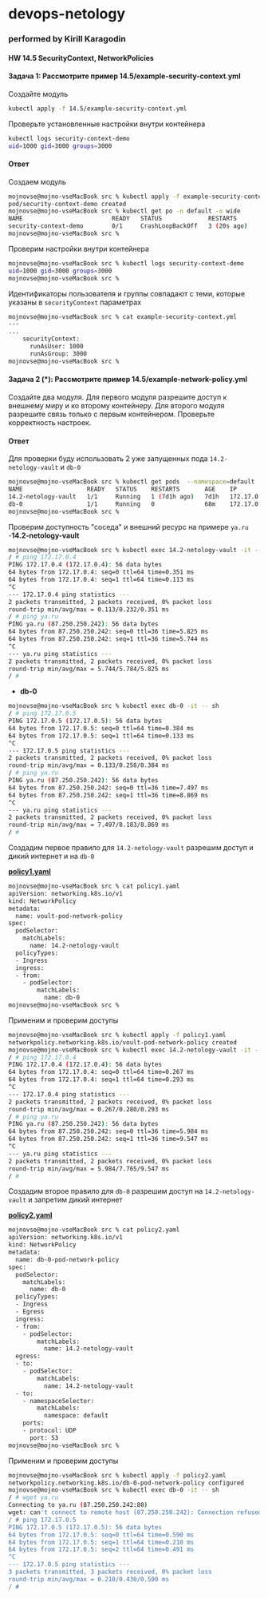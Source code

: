 # devops-netology
### performed by Kirill Karagodin
#### HW 14.5 SecurityContext, NetworkPolicies

#### Задача 1: Рассмотрите пример 14.5/example-security-context.yml

Создайте модуль
````bash
kubectl apply -f 14.5/example-security-context.yml
````
Проверьте установленные настройки внутри контейнера
````bash
kubectl logs security-context-demo
uid=1000 gid=3000 groups=3000
````
#### Ответ

Создаем модуль
````bash
mojnovse@mojno-vseMacBook src % kubectl apply -f example-security-context.yml
pod/security-context-demo created
mojnovse@mojno-vseMacBook src % kubectl get po -n default -o wide
NAME                         READY   STATUS             RESTARTS        AGE     IP            NODE       NOMINATED NODE   READINESS GATES
security-context-demo        0/1     CrashLoopBackOff   3 (20s ago)     74s     172.17.0.12   minikube   <none>           <none>
mojnovse@mojno-vseMacBook src %
````
Проверим настройки внутри контейнера
````bash
mojnovse@mojno-vseMacBook src % kubectl logs security-context-demo
uid=1000 gid=3000 groups=3000
mojnovse@mojno-vseMacBook src %
````
Идентификаторы пользователя и группы совпадают с теми, которые указаны в `securityContext` параметрах
````bash
mojnovse@mojno-vseMacBook src % cat example-security-context.yml
---
...
    securityContext:
      runAsUser: 1000
      runAsGroup: 3000
mojnovse@mojno-vseMacBook src %
````
#### Задача 2 (*): Рассмотрите пример 14.5/example-network-policy.yml

Создайте два модуля. Для первого модуля разрешите доступ к внешнему миру и ко второму контейнеру.
Для второго модуля разрешите связь только с первым контейнером. Проверьте корректность настроек.

#### Ответ

Для проверки буду использовать 2 уже запущенных пода `14.2-netology-vault` и `db-0`
````bash
mojnovse@mojno-vseMacBook src % kubectl get pods  --namespace=default -o wide
NAME                  READY   STATUS    RESTARTS       AGE    IP           NODE       NOMINATED NODE   READINESS GATES
14.2-netology-vault   1/1     Running   1 (7d1h ago)   7d1h   172.17.0.5   minikube   <none>           <none>
db-0                  1/1     Running   0              68m    172.17.0.4   minikube   <none>           <none>
mojnovse@mojno-vseMacBook src %

````
Проверим доступность "соседа" и внешний ресурс на примере `ya.ru`
-**14.2-netology-vault**
````bash
mojnovse@mojno-vseMacBook src % kubectl exec 14.2-netology-vault -it -- sh
/ # ping 172.17.0.4
PING 172.17.0.4 (172.17.0.4): 56 data bytes
64 bytes from 172.17.0.4: seq=0 ttl=64 time=0.351 ms
64 bytes from 172.17.0.4: seq=1 ttl=64 time=0.113 ms
^C
--- 172.17.0.4 ping statistics ---
2 packets transmitted, 2 packets received, 0% packet loss
round-trip min/avg/max = 0.113/0.232/0.351 ms
/ # ping ya.ru
PING ya.ru (87.250.250.242): 56 data bytes
64 bytes from 87.250.250.242: seq=0 ttl=36 time=5.825 ms
64 bytes from 87.250.250.242: seq=1 ttl=36 time=5.744 ms
^C
--- ya.ru ping statistics ---
2 packets transmitted, 2 packets received, 0% packet loss
round-trip min/avg/max = 5.744/5.784/5.825 ms
/ #
````
- **db-0**
````bash
mojnovse@mojno-vseMacBook src % kubectl exec db-0 -it -- sh
/ # ping 172.17.0.5
PING 172.17.0.5 (172.17.0.5): 56 data bytes
64 bytes from 172.17.0.5: seq=0 ttl=64 time=0.384 ms
64 bytes from 172.17.0.5: seq=1 ttl=64 time=0.133 ms
^C
--- 172.17.0.5 ping statistics ---
2 packets transmitted, 2 packets received, 0% packet loss
round-trip min/avg/max = 0.133/0.258/0.384 ms
/ # ping ya.ru
PING ya.ru (87.250.250.242): 56 data bytes
64 bytes from 87.250.250.242: seq=0 ttl=36 time=7.497 ms
64 bytes from 87.250.250.242: seq=1 ttl=36 time=8.869 ms
^C
--- ya.ru ping statistics ---
2 packets transmitted, 2 packets received, 0% packet loss
round-trip min/avg/max = 7.497/8.183/8.869 ms
/ #
````
Создадим первое правило для `14.2-netology-vault` разрешим доступ и дикий интернет и на `db-0`

[**policy1.yaml**](https://github.com/kirill-karagodin/devops-netology/blob/main/Netology_HWs/Cloukub/HW_14.5/src/policy1.yml)
````bash
mojnovse@mojno-vseMacBook src % cat policy1.yaml
apiVersion: networking.k8s.io/v1
kind: NetworkPolicy
metadata:
  name: voult-pod-network-policy
spec:
  podSelector:
    matchLabels:
      name: 14.2-netology-vault
  policyTypes:
  - Ingress
  ingress:
  - from:
    - podSelector:
        matchLabels:
          name: db-0
mojnovse@mojno-vseMacBook src %
````
Применим и проверим доступы
````bash
mojnovse@mojno-vseMacBook src % kubectl apply -f policy1.yaml
networkpolicy.networking.k8s.io/voult-pod-network-policy created
mojnovse@mojno-vseMacBook src % kubectl exec 14.2-netology-vault -it -- sh
/ # ping 172.17.0.4
PING 172.17.0.4 (172.17.0.4): 56 data bytes
64 bytes from 172.17.0.4: seq=0 ttl=64 time=0.267 ms
64 bytes from 172.17.0.4: seq=1 ttl=64 time=0.293 ms
^C
--- 172.17.0.4 ping statistics ---
2 packets transmitted, 2 packets received, 0% packet loss
round-trip min/avg/max = 0.267/0.280/0.293 ms
/ # ping ya.ru
PING ya.ru (87.250.250.242): 56 data bytes
64 bytes from 87.250.250.242: seq=0 ttl=36 time=5.984 ms
64 bytes from 87.250.250.242: seq=1 ttl=36 time=9.547 ms
^C
--- ya.ru ping statistics ---
2 packets transmitted, 2 packets received, 0% packet loss
round-trip min/avg/max = 5.984/7.765/9.547 ms
/ #
````
Создадим второе правило для `db-0` разрешим доступ на `14.2-netology-vault` и запретим дикий интернет

[**policy2.yaml**](https://github.com/kirill-karagodin/devops-netology/blob/main/Netology_HWs/Cloukub/HW_14.5/src/policy2.yml)
````bash
mojnovse@mojno-vseMacBook src % cat policy2.yaml
apiVersion: networking.k8s.io/v1
kind: NetworkPolicy
metadata:
  name: db-0-pod-network-policy
spec:
  podSelector:
    matchLabels:
      name: db-0
  policyTypes:
  - Ingress
  - Egress
  ingress:
  - from:
    - podSelector:
        matchLabels:
          name: 14.2-netology-vault
  egress:
  - to:
    - podSelector:
        matchLabels:
          name: 14.2-netology-vault
  - to:
    - namespaceSelector:
        matchLabels:
          namespace: default
    ports:
    - protocol: UDP
      port: 53
mojnovse@mojno-vseMacBook src %

````
Применим и проверим доступы
````bash
mojnovse@mojno-vseMacBook src % kubectl apply -f policy2.yaml
networkpolicy.networking.k8s.io/db-0-pod-network-policy configured
mojnovse@mojno-vseMacBook src % kubectl exec db-0 -it -- sh
/ # wget ya.ru
Connecting to ya.ru (87.250.250.242:80)
wget: can't connect to remote host (87.250.250.242): Connection refused
/ # ping 172.17.0.5
PING 172.17.0.5 (172.17.0.5): 56 data bytes
64 bytes from 172.17.0.5: seq=0 ttl=64 time=0.590 ms
64 bytes from 172.17.0.5: seq=1 ttl=64 time=0.210 ms
64 bytes from 172.17.0.5: seq=2 ttl=64 time=0.491 ms
^C
--- 172.17.0.5 ping statistics ---
3 packets transmitted, 3 packets received, 0% packet loss
round-trip min/avg/max = 0.210/0.430/0.590 ms
/ #
````